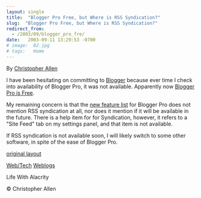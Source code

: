 ```yaml
---
layout: single
title:  "Blogger Pro Free, but Where is RSS Syndication?"
slug:  "Blogger Pro Free, but Where is RSS Syndication?"
redirect_from:
  - /2003/09/blogger_pro_fre/
date:   2003-09-11 13:29:53 -0700
# image:  02.jpg
# tags:   Home
---
```



By [Christopher Allen](/about)

I have been hesitating on committing to [Blogger](http://www.blogger.com) because ever time I check into availability of Blogger Pro, it was not available. Apparently now [Blogger Pro is Free](http://new.blogger.com/feature_giveaway/pro_email.pyra).

My remaining concern is that the [new feature list](http://new.blogger.com/feature_giveaway/announcement.pyra) for Blogger Pro does not mention RSS syndication at all, nor does it mention if it will be available in the future. There is a help item for for Syndication, however, it refers to a "Site Feed" tab on my settings panel, and that item is not available.

If RSS syndication is not available soon, I will likely switch to some other software, in spite of the ease of Blogger Pro.

[original layout](/previous/2003/09/blogger_pro_fre.html)

[Web/Tech](/tags/web/tech/) [Weblogs](/tags/weblogs/)

Life With Alacrity

© Christopher Allen